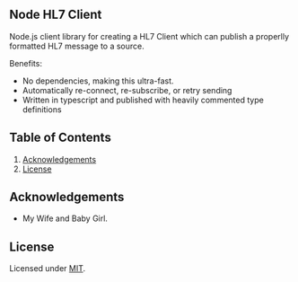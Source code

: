 ## Node HL7 Client
Node.js client library for creating a HL7 Client which can publish a properlly formatted HL7 message to a source.

Benefits:

- No dependencies, making this ultra-fast.
- Automatically re-connect, re-subscribe, or retry sending
- Written in typescript and published with heavily commented type definitions

## Table of Contents

1. [Acknowledgements](#acknowledgements)
2. [License](#license)

## Acknowledgements

- My Wife and Baby Girl.

## License

Licensed under [MIT](LICENSE).